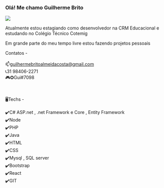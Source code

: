 ### Olá! Me chamo Guilherme Brito

<img src="https://i.imgur.com/TDABtFl.jpg"/>

Atualmente estou estagiando como desenvolvedor na CRM Educacional e estudando no Colégio Técnico Cotemig

Em grande parte do meu tempo livre estou fazendo projetos pessoais

Contatos - <br>
<br>
📫guilhermebritoalmeidacosta@gmail.com <br>
📞31 98406-2271 <br>
🎮✪Gui#7098 <br>

<br>

🖥️Techs - <br>
<br>
✔️C# ASP.net , .net Framework e Core , Entity Framework <br>
✔️Node<br>
✔️PHP<br>
✔️Java<br>
✔️HTML<br>
✔️CSS<br>
✔️Mysql , SQL server<br>
✔️Bootstrap <br>
✔️React <br>
✔️GIT <br>
